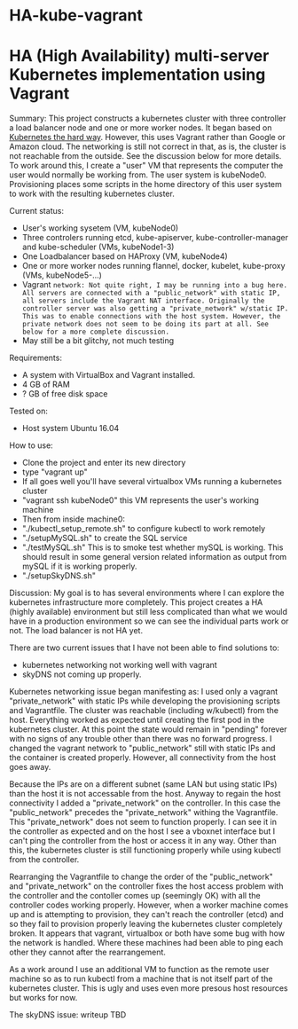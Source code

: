# HA-kube-vagrant

# HA (High Availability) multi-server Kubernetes implementation using Vagrant

Summary: This project constructs a kubernetes cluster with three controller a load balancer node and one or more worker nodes. It began based on [Kubernetes the hard way](https://github.com/kelseyhightower/kubernetes-the-hard-way). However, this uses Vagrant rather than Google or Amazon cloud. The networking is still not correct in that, as is, the cluster is not reachable from the outside. See the discussion below for more details. To work around this, I create a "user" VM that represents the computer the user would normally be working from. The user system is kubeNode0. Provisioning places some scripts in the home directory of this user system to work with the resulting kubernetes cluster. 

Current status:
* User's working sysetem (VM, kubeNode0)
* Three controlers running etcd, kube-apiserver, kube-controller-manager and kube-scheduler (VMs, kubeNode1-3)
* One Loadbalancer based on HAProxy (VM, kubeNode4)
* One or more worker nodes running flannel, docker, kubelet, kube-proxy (VMs, kubeNode5-...)
* Vagrant ``` network: Not quite right, I may be running into a bug here. All servers are connected with a "public_network" with static IP, all servers include the Vagrant NAT interface. Originally the controller server was also getting a "private_network" w/static IP. This was to enable connections with the host system. However, the private network does not seem to be doing its part at all. See below for a more complete discussion. ```
* May still be a bit glitchy, not much testing

Requirements:
* A system with VirtualBox and Vagrant installed.
* 4 GB of RAM
* ? GB of free disk space

Tested on:
* Host system Ubuntu 16.04

How to use:
* Clone the project and enter its new directory
* type "vagrant up"
* If all goes well you'll have several virtualbox VMs running a kubernetes cluster
* "vagrant ssh kubeNode0" this VM represents the user's working machine
* Then from inside machine0:
* "./kubectl_setup_remote.sh" to configure kubectl to work remotely
* "./setupMySQL.sh" to create the SQL service
* "./testMySQL.sh" This is to smoke test whether mySQL is working. This should result in some general version related information as output from mySQL if it is working properly.  
* "./setupSkyDNS.sh" 

Discussion:
My goal is to has several environments where I can explore the kubernetes infrastructure more completely. This project creates a HA (highly available) environment but still less complicated than what we would have in a production environment so we can see the individual parts work or not. The load balancer is not HA yet. 

There are two current issues that I have not been able to find solutions to:
* kubernetes networking not working well with vagrant
* skyDNS not coming up properly. 

Kubernetes networking issue began manifesting as: I used only a vagrant "private_network" with static IPs while developing the provisioning scripts and Vagrantfile. The cluster was reachable (including w/kubectl) from the host. Everything worked as expected until creating the first pod in the kubernetes cluster. At this point the state would remain in "pending" forever with no signs of any trouble other than there was no forward progress. I changed the vagrant network to "public_network" still with static IPs and the container is created properly. However, all connectivity from the host goes away. 

Because the IPs are on a different subnet (same LAN but using static IPs) than the host it is not accessable from the host. Anyway to regain the host connectivity I added a "private_network" on the controller. In this case the "public_network" precedes the "private_network" withing the Vagrantfile. This "private_network" does not seem to function properly. I can see it in the controller as expected and on the host I see a vboxnet interface but I can't ping the controller from the host or access it in any way. Other than this, the kubernetes cluster is still functioning properly while using kubectl from the controller. 

Rearranging the Vagrantfile to change the order of the "public_network" and "private_network" on the controller fixes the host access problem with the controller and the contoller comes up (seemingly OK) with all the controller codes working properly. However, when a worker machine comes up and is attempting to provision, they can't reach the controller (etcd) and so they fail to provision properly leaving the kubernetes cluster completely broken. It appears that vagrant, virtualbox or both have some bug with how the network is handled. Where these machines had been able to ping each other they cannot after the rearrangement.

As a work around I use an additional VM to function as the remote user machine so as to run kubectl from a machine that is not itself part of the kubernetes cluster. This is ugly and uses even more presous host resources but works for now. 

The skyDNS issue: writeup TBD

